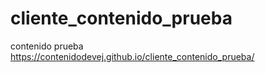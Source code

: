 # cliente_contenido_prueba
contenido prueba
https://contenidodevej.github.io/cliente_contenido_prueba/
